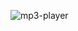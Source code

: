 ![mp3-player](https://github.com/K-Zenigata/MP3Player_WPF/assets/114846454/e8456579-2567-444b-9606-82aca861f179)
